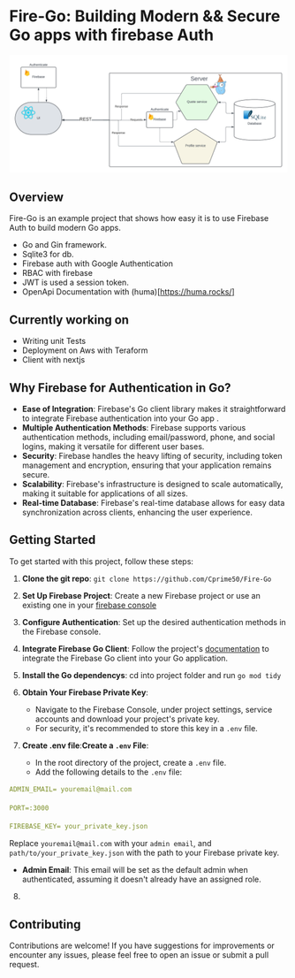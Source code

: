 # Fire-Go: Building Modern && Secure Go apps with firebase Auth

![Fire-Go Flow](https://github.com/Cprime50/Fire-Go/blob/master/fire-go-flow.png?raw=true)

## Overview

Fire-Go is an example project that shows how easy it is to use Firebase Auth to build modern Go apps.

   - Go and Gin framework.
   - Sqlite3 for db.
   - Firebase auth with Google Authentication
   - RBAC with firebase
   - JWT is used a session token.
   - OpenApi Documentation with (huma)[https://huma.rocks/]

## Currently working on
- Writing unit Tests
- Deployment on Aws with Teraform
- Client with nextjs

<!-- ## Article
This article gives a very detailed guide on this application -->



## Why Firebase for Authentication in Go?


- **Ease of Integration**: Firebase's Go client library makes it straightforward to integrate Firebase authentication into your Go app .
- **Multiple Authentication Methods**: Firebase supports various authentication methods, including email/password, phone, and social logins, making it versatile for different user bases.
- **Security**: Firebase handles the heavy lifting of security, including token management and encryption, ensuring that your application remains secure.
- **Scalability**: Firebase's infrastructure is designed to scale automatically, making it suitable for applications of all sizes.
- **Real-time Database**: Firebase's real-time database allows for easy data synchronization across clients, enhancing the user experience.



## Getting Started

To get started with this project, follow these steps:

1. **Clone the git repo**: ```git clone https://github.com/Cprime50/Fire-Go```

2. **Set Up Firebase Project**: Create a new Firebase project or use an existing one in your [firebase console](https://console.firebase.google.com)

3. **Configure Authentication**: Set up the desired authentication methods in the Firebase console.

4. **Integrate Firebase Go Client**: Follow the project's [documentation](https://www.google.com/url?sa=t&rct=j&q=&esrc=s&source=web&cd=&ved=2ahUKEwjnl5XG7feEAxUgTUEAHW3LDbQQFnoECBYQAQ&url=https%3A%2F%2Ffirebaseopensource.com%2Fprojects%2Ffirebase%2Ffirebase-admin-go%2F&usg=AOvVaw1ee2k1xUMEFNFYBKMcoKqU&opi=89978449) to integrate the Firebase Go client into your Go application.

5. **Install the Go dependencys**: cd into project folder and run
```go mod tidy```


6. **Obtain Your Firebase Private Key**:
   - Navigate to the Firebase Console, under project settings, service accounts and download your project's private key.
   - For security, it's recommended to store this key in a `.env` file.

7. **Create .env file**:**Create a `.env` File**:
   - In the root directory of the project, create a `.env` file.
   - Add the following details to the `.env` file:

``` yaml
ADMIN_EMAIL= youremail@mail.com

PORT=:3000

FIREBASE_KEY= your_private_key.json
```

Replace `youremail@mail.com` with your `admin email`, and `path/to/your_private_key.json` with the path to your Firebase private key.

- **Admin Email**: This email will be set as the default admin when authenticated, assuming it doesn't already have an assigned role.

8. 


## Contributing

Contributions are welcome! If you have suggestions for improvements or encounter any issues, please feel free to open an issue or submit a pull request.
